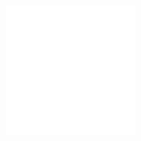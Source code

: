 ![Wireframe index](../imgs/wireframe-index.pdf)
![Wireframe blog index](../imgs/wireframe-blog-index.pdf)

